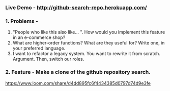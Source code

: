 ### Live Demo - http://github-search-repo.herokuapp.com/
### 1. Problems - 
1. "People who like this also like... ". How would you implement this feature in an e-commerce shop?
​
2. What are higher-order functions? What are they useful for? Write one, in your preferred language.
​
3. I want to refactor a legacy system. You want to rewrite it from scratch. Argument. Then, switch our roles.
​
### 2. Feature - Make a clone of the github repository search.
https://www.loom.com/share/d4dd895fc6f4434385d0797d74d9e3fe
